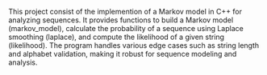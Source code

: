 This project consist of the implemention of a Markov model in C++ for analyzing sequences. It provides functions to build a Markov model (markov_model), calculate the probability of a sequence using Laplace smoothing (laplace), and compute the likelihood of a given string (likelihood). The program handles various edge cases such as string length and alphabet validation, making it robust for sequence modeling and analysis.
